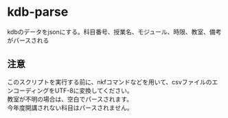 # kdb-parse
kdbのデータをjsonにする。科目番号、授業名、モジュール、時限、教室、備考がパースされる

## 注意
このスクリプトを実行する前に、nkfコマンドなどを用いて、csvファイルのエンコーディングをUTF-8に変換してください。  
教室が不明の場合は、空白でパースされます。  
今年度開講されない科目はパースされません。  
